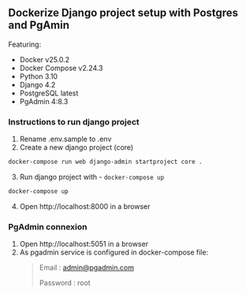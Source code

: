 ## Dockerize Django project setup with Postgres and PgAmin
Featuring:

- Docker v25.0.2
- Docker Compose v2.24.3
- Python 3.10
- Django 4.2
- PostgreSQL latest
- PgAdmin 4:8.3

### Instructions to run django project
1. Rename .env.sample to .env
2. Create a new django project (core)
```bash
docker-compose run web django-admin startproject core .
```
3. Run django project with - `docker-compose up`
```bash
docker-compose up
```
4. Open http://localhost:8000  in a browser

### PgAdmin connexion

1. Open http://localhost:5051  in a browser
2. As pgadmin service is configured in docker-compose file:
   > Email : admin@pgadmin.com
   > 
   > Password : root